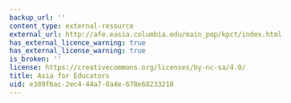 ```yaml
---
backup_url: ''
content_type: external-resource
external_url: http://afe.easia.columbia.edu/main_pop/kpct/index.html
has_external_licence_warning: true
has_external_license_warning: true
is_broken: ''
license: https://creativecommons.org/licenses/by-nc-sa/4.0/
title: Asia for Educators
uid: e389f6ac-2ec4-44a7-8a4e-678e68233218
---
```

